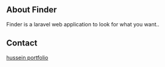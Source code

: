 ## About Finder

Finder is a laravel web application to look for what you want..

## Contact
[hussein portfolio](paradome.pythonanywhere.com)
